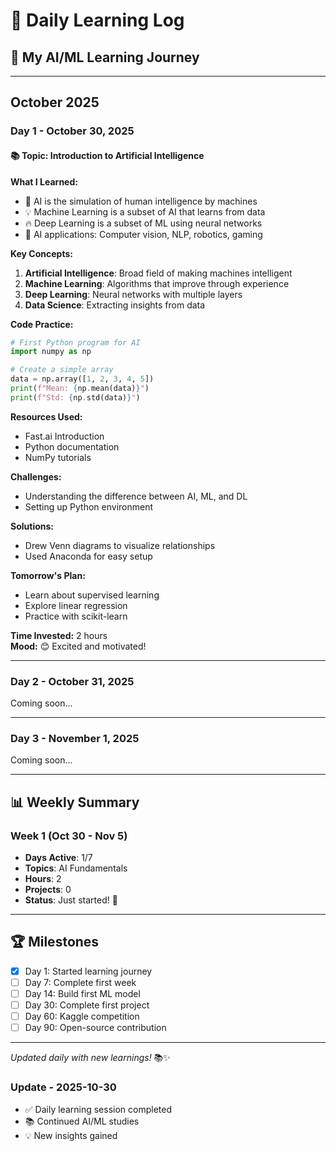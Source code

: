 # 📅 Daily Learning Log

## 🎯 My AI/ML Learning Journey

---

## October 2025

### Day 1 - October 30, 2025

#### 📚 Topic: Introduction to Artificial Intelligence

**What I Learned:**
- 🧠 AI is the simulation of human intelligence by machines
- 💡 Machine Learning is a subset of AI that learns from data
- 🔥 Deep Learning is a subset of ML using neural networks
- 🎯 AI applications: Computer vision, NLP, robotics, gaming

**Key Concepts:**
1. **Artificial Intelligence**: Broad field of making machines intelligent
2. **Machine Learning**: Algorithms that improve through experience
3. **Deep Learning**: Neural networks with multiple layers
4. **Data Science**: Extracting insights from data

**Code Practice:**
```python
# First Python program for AI
import numpy as np

# Create a simple array
data = np.array([1, 2, 3, 4, 5])
print(f"Mean: {np.mean(data)}")
print(f"Std: {np.std(data)}")
```

**Resources Used:**
- Fast.ai Introduction
- Python documentation
- NumPy tutorials

**Challenges:**
- Understanding the difference between AI, ML, and DL
- Setting up Python environment

**Solutions:**
- Drew Venn diagrams to visualize relationships
- Used Anaconda for easy setup

**Tomorrow's Plan:**
- Learn about supervised learning
- Explore linear regression
- Practice with scikit-learn

**Time Invested:** 2 hours  
**Mood:** 😊 Excited and motivated!

---

### Day 2 - October 31, 2025
Coming soon...

---

### Day 3 - November 1, 2025
Coming soon...

---

## 📊 Weekly Summary

### Week 1 (Oct 30 - Nov 5)
- **Days Active**: 1/7
- **Topics**: AI Fundamentals
- **Hours**: 2
- **Projects**: 0
- **Status**: Just started! 🚀

---

## 🏆 Milestones

- [x] Day 1: Started learning journey
- [ ] Day 7: Complete first week
- [ ] Day 14: Build first ML model
- [ ] Day 30: Complete first project
- [ ] Day 60: Kaggle competition
- [ ] Day 90: Open-source contribution

---

*Updated daily with new learnings!* 📚✨
### Update - 2025-10-30
- ✅ Daily learning session completed
- 📚 Continued AI/ML studies
- 💡 New insights gained

